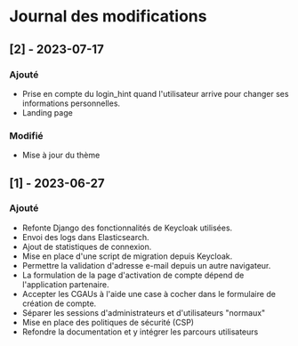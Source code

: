 # Journal des modifications


## [2] - 2023-07-17

### Ajouté

- Prise en compte du login_hint quand l'utilisateur arrive pour changer ses informations personnelles.
- Landing page

### Modifié

- Mise à jour du thème

## [1] - 2023-06-27

### Ajouté

- Refonte Django des fonctionnalités de Keycloak utilisées.
- Envoi des logs dans Elasticsearch.
- Ajout de statistiques de connexion.
- Mise en place d'une script de migration depuis Keycloak.
- Permettre la validation d'adresse e-mail depuis un autre navigateur.
- La formulation de la page d'activation de compte dépend de l'application partenaire.
- Accepter les CGAUs à l'aide une case à cocher dans le formulaire de création de compte.
- Séparer les sessions d'administrateurs et d'utilisateurs "normaux"
- Mise en place des politiques de sécurité (CSP)
- Refondre la documentation et y intégrer les parcours utilisateurs
